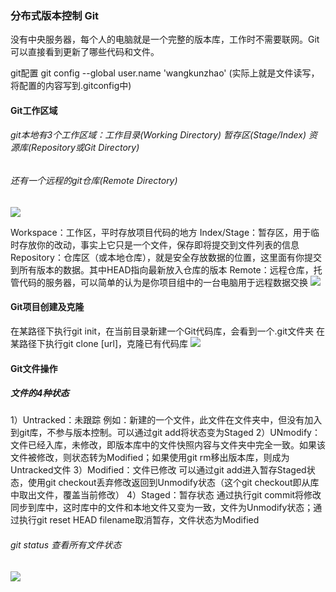 
### 分布式版本控制  Git  

没有中央服务器，每个人的电脑就是一个完整的版本库，工作时不需要联网。Git可以直接看到更新了哪些代码和文件。


git配置  git config --global user.name 'wangkunzhao'
(实际上就是文件读写，将配置的内容写到.gitconfig中)


#### Git工作区域
###### git本地有3个工作区域：工作目录(Working Directory)  暂存区(Stage/Index)  资源库(Repository或Git Directory)
###### 还有一个远程的git仓库(Remote Directory)
![](assets/2023-06-02-14-34-06.png)

Workspace：工作区，平时存放项目代码的地方
Index/Stage：暂存区，用于临时存放你的改动，事实上它只是一个文件，保存即将提交到文件列表的信息
Repository：仓库区（或本地仓库），就是安全存放数据的位置，这里面有你提交到所有版本的数据。其中HEAD指向最新放入仓库的版本
Remote：远程仓库，托管代码的服务器，可以简单的认为是你项目组中的一台电脑用于远程数据交换
![](assets/2023-06-02-14-43-15.png)


#### Git项目创建及克隆
在某路径下执行git init，在当前目录新建一个Git代码库，会看到一个.git文件夹
在某路径下执行git clone [url]，克隆已有代码库
![](assets/2023-06-06-14-42-29.png)


#### Git文件操作
##### 文件的4种状态
1）Untracked：未跟踪  例如：新建的一个文件，此文件在文件夹中，但没有加入到git库，不参与版本控制。可以通过git add将状态变为Staged
2）UNmodify：文件已经入库，未修改，即版本库中的文件快照内容与文件夹中完全一致。如果该文件被修改，则状态转为Modified；如果使用git rm移出版本库，则成为Untracked文件
3）Modified：文件已修改  可以通过git add进入暂存Staged状态，使用git checkout丢弃修改返回到Unmodify状态（这个git checkout即从库中取出文件，覆盖当前修改）
4）Staged：暂存状态  通过执行git commit将修改同步到库中，这时库中的文件和本地文件又变为一致，文件为Unmodify状态；通过执行git reset HEAD filename取消暂存，文件状态为Modified

###### git status 查看所有文件状态
![](assets/2023-06-06-15-40-22.png)





